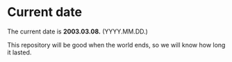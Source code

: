 # Current date

The current date is **2003.03.08.** (YYYY.MM.DD.)

This repository will be good when the world ends, so we will know how long it lasted.